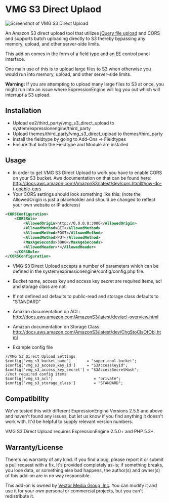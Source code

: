 VMG S3 Direct Uplaod
=====
![Screenshot of VMG S3 Direct Upload](http://i.imgur.com/jg38NFz.png)

An Amazon S3 direct upload tool that utilizes [jQuery file upload](https://github.com/blueimp/jQuery-File-Upload) and CORS and supports batch uploading directly to S3 thereby bypassing any memory, upload, and other server-side limits.

This add on comes in the form of a field type and an EE control panel interface.

One main use of this is to upload large files to S3 when otherwise you would run into memory, upload, and other server-side limits.

**Warning:** If you are attempting to upload many large files to S3 at once, you might run into an issue where ExpressionEngine will log you out which will interrupt a S3 upload.

Installation
------

* Upload ee2/third_party/vmg_s3_direct_upload to system/expressionengine/third_party
* Upload themes/third_party/vmg_s3_direct_upload to themes/third_party
* Install the fieldtype by going to Add-Ons → Fieldtypes
* Ensure that both the Fieldtype and Module are installed

Usage
-------
* In order to get VMG S3 Direct Upload to work you have to enable CORS on your S3 bucket. Aws documentation on that can be found here: http://docs.aws.amazon.com/AmazonS3/latest/dev/cors.html#how-do-i-enable-cors
* Your CORS settings should look something like this: (note the AllowedOrigin is just a placeholder and should be changed to reflect your own website or IP address)
```xml
<CORSConfiguration>
    <CORSRule>
        <AllowedOrigin>http://0.0.0.0:3000</AllowedOrigin>
        <AllowedMethod>GET</AllowedMethod>
        <AllowedMethod>POST</AllowedMethod>
        <AllowedMethod>PUT</AllowedMethod>
        <MaxAgeSeconds>3000</MaxAgeSeconds>
        <AllowedHeader>*</AllowedHeader>
    </CORSRule>
</CORSConfiguration>
```

* VMG S3 Direct Upload accepts a number of parameters which can be defined in the system/expressionengine/config/config.php file.
* Bucket name, access key and access key secret are required items, acl and storage class are not
* If not defined acl defaults to public-read and storage class defaults to "STANDARD"
* Amazon documentation on ACL: http://docs.aws.amazon.com/AmazonS3/latest/dev/acl-overview.html
* Amazon documentation on Storage Class: http://docs.aws.amazon.com/AmazonS3/latest/dev/ChgStoClsOfObj.html

* Example config file
```
//VMG S3 Direct Upload Settings
$config['vmg_s3_bucket_name']       = "super-cool-bucket";
$config['vmg_s3_access_key_id']     = "S3AccessKeyId";
$config['vmg_s3_access_key_secret'] = "S3AccessSecretHash";
//not required config items
$config['vmg_s3_acl']                  = "private";
$config['vmg_s3_storage_class']        = "STANDARD";
```

Compatibility
---------

We've tested this with different ExpressionEngine Versions 2.5.5 and above and haven't found any issues, but let us know if you find anything it doesn't work with. It'd be helpful to supply relevant version numbers.

VMG S3 Direct Upload requires ExpressionEngine 2.5.0+ and PHP 5.3+.

Warranty/License
--------
There's no warranty of any kind. If you find a bug, please report it or submit a pull request with a fix. It's provided completely as-is; if something breaks, you lose data, or something else bad happens, the author(s) and owner(s) of this add-on are in no way responsible.

This add-on is owned by [Vector Media Group, Inc](http://www.vectormediagroup.com). You can modify it and use it for your own personal or commercial projects, but you can't redistribute it.
